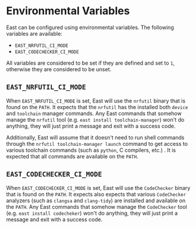 # Environmental Variables

East can be configured using environmental variables. The following variables are available:

- `EAST_NRFUTIL_CI_MODE`
- `EAST_CODECHECKER_CI_MODE`

All variables are considered to be set if they are defined and set to `1`, otherwise they are
considered to be unset.

## `EAST_NRFUTIL_CI_MODE`

When `EAST_NRFUTIL_CI_MODE` is set, East will use the `nrfutil` binary that is found on the `PATH`.
It expects that the `nrfutil` has the installed both `device` and `toolchain` manager commands. Any
East commands that somehow manage the `nrfutil` tool (e.g. `east install toolchain-manager`) won't
do anything, they will just print a message and exit with a success code.

Additionally, East will assume that it doesn't need to run shell commands through the
`nrfutil toolchain-manager launch` command to get access to various toolchain commands (such as
`python`, C compilers, etc.) . It is expected that all commands are available on the `PATH`.

## `EAST_CODECHECKER_CI_MODE`

When `EAST_CODECHECKER_CI_MODE` is set, East will use the `CodeChecker` binary that is found on the
`PATH`. It expects also expects that various `CodeChecker` analyzers (such as `clangsa` and
`clang-tidy`) are installed and available on the `PATH`. Any East commands that somehow manage the
`CodeChecker` tool (e.g. `east install codecheker`) won't do anything, they will just print a
message and exit with a success code.
